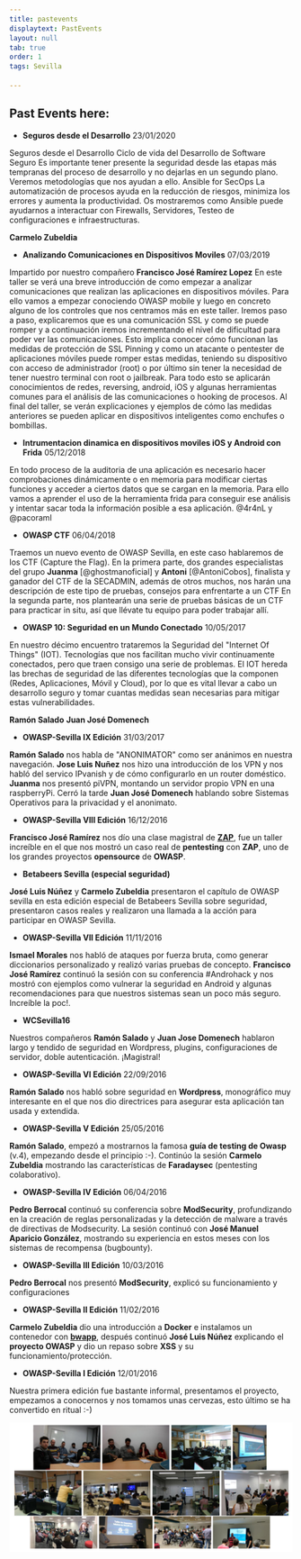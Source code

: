```yaml
---
title: pastevents
displaytext: PastEvents
layout: null
tab: true
order: 1
tags: Sevilla

---
```


## Past Events here:


  - **Seguros desde el Desarrollo** 23/01/2020

Seguros desde el Desarrollo
Ciclo de vida del Desarrollo de Software Seguro
Es importante tener presente la seguridad desde las etapas más tempranas del proceso de desarrollo y no dejarlas en un segundo plano. Veremos metodologías que nos ayudan a ello.
Ansible for SecOps
La automatización de procesos ayuda en la reducción de riesgos, minimiza los errores y aumenta la productividad. Os mostraremos como Ansible puede ayudarnos a interactuar con Firewalls, Servidores, Testeo de configuraciones e infraestructuras.

**Carmelo Zubeldia**

  - **Analizando Comunicaciones en Dispositivos Moviles** 07/03/2019

Impartido por nuestro compañero **Francisco José Ramírez Lopez** 
En este taller se verá una breve introducción de como empezar a analizar comunicaciones que realizan las aplicaciones en dispositivos móviles. Para ello vamos a empezar conociendo OWASP mobile y luego en concreto alguno de los controles que nos centramos más en este taller. Iremos paso a paso, explicaremos que es una comunicación SSL y como se puede romper y a continuación iremos incrementando el nivel de dificultad para poder ver las comunicaciones.
Esto implica conocer cómo funcionan las medidas de protección de SSL Pinning y como un atacante o pentester de aplicaciones móviles puede romper estas medidas, teniendo su dispositivo con acceso de administrador (root) o por último sin tener la necesidad de tener nuestro terminal con root o jailbreak.
Para todo esto se aplicarán conocimientos de redes, reversing, android, iOS y algunas herramientas comunes para el análisis de las comunicaciones o hooking de procesos. Al final del taller, se verán explicaciones y ejemplos de cómo las medidas anteriores se pueden aplicar en dispositivos inteligentes como enchufes o bombillas.


  - **Intrumentacion dinamica en dispositivos moviles iOS y Android con Frida** 05/12/2018

En todo proceso de la auditoria de una aplicación es necesario hacer comprobaciones dinámicamente o en memoria para modificar ciertas funciones y acceder a ciertos datos que se cargan en la memoria. Para ello vamos a aprender el uso de la herramienta frida para conseguir ese análisis y intentar sacar toda la información posible a esa aplicación.
@4r4nL y @pacoraml  


  - **OWASP CTF** 06/04/2018

Traemos un nuevo evento de OWASP Sevilla, en este caso hablaremos de los CTF (Capture the Flag).
En la primera parte, dos grandes especialistas del grupo **Juanma** [@ghostmanoficial] y **Antoni** [@AntoniCobos], finalista y ganador del CTF de la SECADMIN, además de otros muchos, nos harán una descripción de este tipo de pruebas, consejos para enfrentarte a un CTF
En la segunda parte, nos plantearán una serie de pruebas básicas de un CTF para practicar in situ, así que llévate tu equipo para poder trabajar allí.


  - **OWASP 10: Seguridad en un Mundo Conectado** 10/05/2017

En nuestro décimo encuentro trataremos la Seguridad del "Internet Of Things" (IOT). Tecnologías que nos facilitan mucho vivir continuamente conectados, pero que traen consigo una serie de problemas. El IOT hereda las brechas de seguridad de las diferentes tecnologías que la componen (Redes, Aplicaciones, Móvil y Cloud), por lo que es vital llevar a cabo un desarrollo seguro y tomar cuantas medidas sean necesarias para mitigar estas vulnerabilidades.

**Ramón Salado** 
**Juan José Domenech**


  - **OWASP-Sevilla IX Edición** 31/03/2017

**Ramón Salado** nos habla de "ANONIMATOR" como ser anánimos en nuestra
navegación. **Jose Luis Nuñez** nos hizo una introducción de los VPN y
nos habló del servico IPvanish y de cómo configurarlo en un router
doméstico. **Juanma** nos presentó piVPN, montando un servidor propio
VPN en una raspberryPi. Cerró la tarde **Juan José Domenech** hablando
sobre Sistemas Operativos para la privacidad y el anonimato.

  - **OWASP-Sevilla VIII Edición** 16/12/2016

**Francisco José Ramírez** nos dío una clase magistral de
[**ZAP**](https://www.owasp.org/index.php/OWASP_Zed_Attack_Proxy_Project), 
fue un taller increíble en el que nos mostró un caso real de
**pentesting** con **ZAP**, uno de los grandes proyectos **opensource**
de **OWASP**.

  - **Betabeers Sevilla (especial seguridad)**

**José Luis Núñez** y **Carmelo Zubeldia** presentaron el capítulo de
OWASP sevilla en esta edición especial de Betabeers Sevilla sobre
seguridad, presentaron casos reales y realizaron una llamada a la acción
para participar en OWASP Sevilla.

  - **OWASP-Sevilla VII Edición** 11/11/2016

**Ismael Morales** nos habló de ataques por fuerza bruta, como generar
diccionarios personalizado y realizó varias pruebas de concepto.
**Francisco José Ramírez** continuó la sesión con su conferencia
\#Androhack y nos mostró con ejemplos como vulnerar la seguridad en
Android y algunas recomendaciones para que nuestros sistemas sean un
poco más seguro. Increíble la poc\!.

  - **WCSevilla16**

Nuestros compañeros **Ramón Salado** y **Juan Jose Domenech** hablaron
largo y tendido de seguridad en Wordpress, plugins, configuraciones de
servidor, doble autenticación. ¡Magistral\!

  - **OWASP-Sevilla VI Edición** 22/09/2016

**Ramón Salado** nos habló sobre seguridad en **Wordpress**, monográfico
muy interesante en el que nos dio directrices para asegurar esta
aplicación tan usada y extendida.

  - **OWASP-Sevilla V Edición** 25/05/2016

**Ramón Salado**, empezó a mostrarnos la famosa **guía de testing de
Owasp** (v.4), empezando desde el principio :-). Continúo la sesión
**Carmelo Zubeldia** mostrando las características de **Faradaysec**
(pentesting colaborativo).

  - **OWASP-Sevilla IV Edición** 06/04/2016

**Pedro Berrocal** continuó su conferencia sobre **ModSecurity**,
profundizando en la creación de reglas personalizadas y la detección de
malware a través de directivas de Modsecurity. La sesión continuó con
**José Manuel Aparicio González**, mostrando su experiencia en estos
meses con los sistemas de recompensa (bugbounty).

  - **OWASP-Sevilla III Edición** 10/03/2016

**Pedro Berrocal** nos presentó **ModSecurity**, explicó su
funcionamiento y configuraciones

  - **OWASP-Sevilla II Edición** 11/02/2016

**Carmelo Zubeldia** dio una introducción a **Docker** e instalamos un
contenedor con [**bwapp**](http://www.itsecgames.com/), después continuó
**José Luis Núñez** explicando el **proyecto OWASP** y dio un repaso
sobre **XSS** y su funcionamiento/protección.

  - **OWASP-Sevilla I Edición** 12/01/2016

Nuestra primera edición fue bastante informal, presentamos el proyecto,
empezamos a conocernos y nos tomamos unas cervezas, esto último se ha
convertido en ritual :-)


![Owasp Sevilla](assets/images/owaspReu.png)

